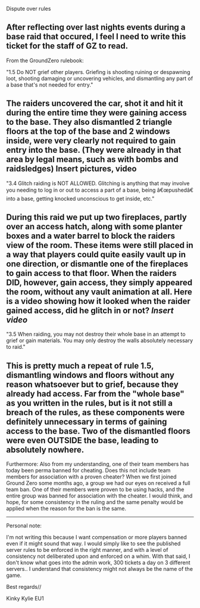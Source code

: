 
Dispute over rules


After reflecting over last nights events during a base raid that occured, I feel I need to write this ticket for the staff of GZ to read.
------------------------------------------

From the GroundZero rulebook:

"1.5 Do NOT grief other players. Griefing is shooting ruining or despawning loot, shooting damaging or uncovering vehicles, and dismantling any part of a base that's not needed for entry."

The raiders uncovered the car, shot it and hit it during the entire time they were gaining access to the base. They also dismantled 2 triangle floors at the top of the base and 2 windows inside, were very clearly not required to gain entry into the base.
(They were already in that area by legal means, such as with bombs and raidsledges) Insert pictures, video
---

"3.4 Glitch raiding is NOT ALLOWED. Glitching is anything that may involve you needing to log in or out to access a part of a base, being â€œpushedâ€ into a base, getting knocked unconscious to get inside, etc."

During this raid we put up two fireplaces, partly over an access hatch, along with some planter boxes and a water barrel to block the raiders view of the room. These items were still placed in a way that players could quite easily vault up in one direction, or dismantle one of the fireplaces to gain access to that floor. When the raiders DID, however, gain access, they simply appeared the room, without any vault animation at all.
Here is a video showing how it looked when the raider gained access, did he glitch in or not? *Insert video*
---

"3.5 When raiding, you may not destroy their whole base in an attempt to grief or gain materials. You may only destroy the walls absolutely necessary to raid."

This is pretty much a repeat of rule 1.5, dismantling windows and floors without any reason whatsoever but to grief, because they already had access. Far from the "whole base" as you written in the rules, but is it not still a breach of the rules, as these components were definitely unnecessary in terms of gaining access to the base. Two of the dismantled floors were even OUTSIDE the base, leading to absolutely nowhere.
--------------------------------------------

Furthermore:
Also from my understanding, one of their team members has today been perma banned for cheating. Does this not include team members for association with a proven cheater?
When we first joined Ground Zero some months ago, a group we had our eyes on received a full team ban. One of their members were proven to be using hacks, and the entire group was banned for association with the cheater. 
I would think, and hope, for some consistency in the ruling and the same penalty would be applied when the reason for the ban is the same.

--------------------------------------------

Personal note:

I'm not writing this because I want compensation or more players banned even if it might sound that way. I would simply like to see the published server rules to be enforced in the right manner, and with a level of consistency not deliberated upon and enforced on a whim.
With that said, I don't know what goes into the admin work, 300 tickets a day on 3 different servers.. I understand that consistency might not always be the name of the game.


Best regards//

Kinky Kylie
EU1
